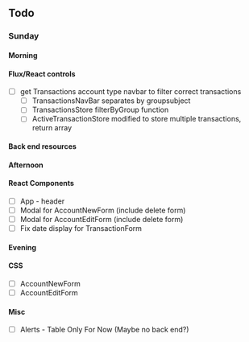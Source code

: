 ## Todo
### Sunday
#### Morning
#### Flux/React controls
- [ ] get Transactions account type navbar to filter correct transactions
  - [ ] TransactionsNavBar separates by groupsubject
  - [ ] TransactionsStore filterByGroup function
  - [ ] ActiveTransactionStore modified to store multiple transactions, return array
#### Back end resources
#### Afternoon
#### React Components
- [ ] App - header
- [ ] Modal for AccountNewForm (include delete form)
- [ ] Modal for AccountEditForm (include delete form)
- [ ] Fix date display for TransactionForm
#### Evening
#### CSS
- [ ] AccountNewForm
- [ ] AccountEditForm
#### Misc
- [ ] Alerts - Table Only For Now (Maybe no back end?)
